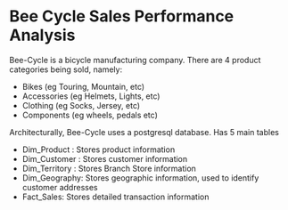
# Bee Cycle Sales Performance Analysis

Bee-Cycle is a bicycle manufacturing company. There are 4 product categories being sold, namely:
- Bikes (eg Touring, Mountain, etc)
- Accessories (eg Helmets, Lights, etc)
- Clothing (eg Socks, Jersey, etc)
- Components (eg wheels, pedals etc)

Architecturally, Bee-Cycle uses a postgresql database. Has 5 main tables
- Dim_Product : Stores product information
- Dim_Customer : Stores customer information
- Dim_Territory : Stores Branch Store information
- Dim_Geography: Stores geographic information, used to identify customer addresses
- Fact_Sales: Stores detailed transaction information
